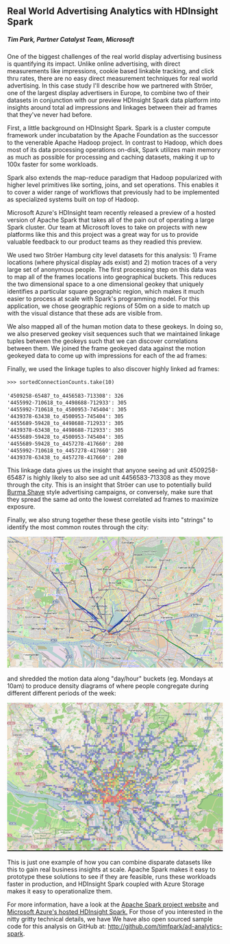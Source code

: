 ## Real World Advertising Analytics with HDInsight Spark
##### Tim Park, Partner Catalyst Team, Microsoft

One of the biggest challenges of the real world display advertising business is quantifying its impact. Unlike online advertising, with direct measurements like impressions, cookie based linkable tracking, and click thru rates, there are no easy direct measurement techniques for real world advertising. In this case study I'll describe how we partnered with Ströer, one of the largest display advertisers in Europe, to combine two of their datasets in conjunction with our preview HDInsight Spark data platform into insights around total ad impressions and linkages between their ad frames that they've never had before. 

First, a little background on HDInsight Spark. Spark is a cluster compute framework under incubatation by the Apache Foundation as the successor to the venerable Apache Hadoop project. In contrast to Hadoop, which does most of its data processing operations on-disk, Spark utilizes main memory as much as possible for processing and caching datasets, making it up to 100x faster for some workloads.

Spark also extends the map-reduce paradigm that Hadoop popularized with higher level primitives like sorting, joins, and set operations. This enables it to cover a wider range of workflows that previously had to be implemented as specialized systems built on top of Hadoop.

Microsoft Azure's HDInsight team recently released a preview of a hosted version of Apache Spark that takes all of the pain out of operating a large Spark cluster. Our team at Microsoft loves to take on projects with new platforms like this and this project was a great way for us to provide valuable feedback to our product teams as they readied this preview.

We used two Ströer Hamburg city level datasets for this analysis: 1) Frame locations (where physical display ads exist) and 2) motion traces of a very large set of anonymous people. The first processing step on this data was to map all of the frames locations into geographical buckets. This reduces the two dimensional space to a one dimensional geokey that uniquely identifies a particular square geographic region, which makes it much easier to process at scale with Spark's programming model. For this application, we chose geographic regions of 50m on a side to match up with the visual distance that these ads are visible from.

We also mapped all of the human motion data to these geokeys. In doing so, we also preserved geokey visit sequences such that we maintained linkage tuples between the geokeys such that we can discover correlations between them. We joined the frame geokeyed data against the motion geokeyed data to come up with impressions for each of the ad frames:

Finally, we used the linkage tuples to also discover highly linked ad frames:

    >>> sortedConnectionCounts.take(10)

    '4509258-65487_to_4456583-713308': 326
    '4455992-710618_to_4498688-712933': 305
    '4455992-710618_to_4500953-745404': 305
    '4439378-63438_to_4500953-745404': 305
    '4455689-59428_to_4498688-712933': 305
    '4439378-63438_to_4498688-712933': 305
    '4455689-59428_to_4500953-745404': 305
    '4455689-59428_to_4457278-417660': 280
    '4455992-710618_to_4457278-417660': 280
    '4439378-63438_to_4457278-417660': 280

This linkage data gives us the insight that anyone seeing ad unit 4509258-65487 is highly likely to also see ad unit 4456583-713308 as they move through the city. This is an insight that Ströer can use to potentially build <a href="https://upload.wikimedia.org/wikipedia/commons/thumb/1/11/BurmaShaveSigns_Route66.jpg/1280px-BurmaShaveSigns_Route66.jpg">Burma Shave</a> style advertising campaigns, or conversely, make sure that they spread the same ad onto the lowest correlated ad frames to maximize exposure.

Finally, we also strung together these these geotile visits into "strings" to identify the most common routes through the city:

![Top Routes](routes.png)

and shredded the motion data along "day/hour" buckets (eg. Mondays at 10am) to produce density diagrams of where people congregate during different different periods of the week:

![Density](dayhour.png)

This is just one example of how you can combine disparate datasets like this to gain real business insights at scale. Apache Spark makes it easy to prototype these solutions to see if they are feasible, runs these workloads faster in production, and HDInsight Spark coupled with Azure Storage makes it easy to operationalize them.

For more information, have a look at the <a href="">Apache Spark project website</a> and <a href="http://azure.microsoft.com/en-us/services/hdinsight/apache-spark"> Microsoft Azure's hosted HDInsight Spark.</a> For those of you interested in the nitty gritty technical details, we have We have also open sourced sample code for this analysis on GitHub at: <a href="http://github.com/timfpark/ad-analytics-spark">http://github.com/timfpark/ad-analytics-spark</a>.
